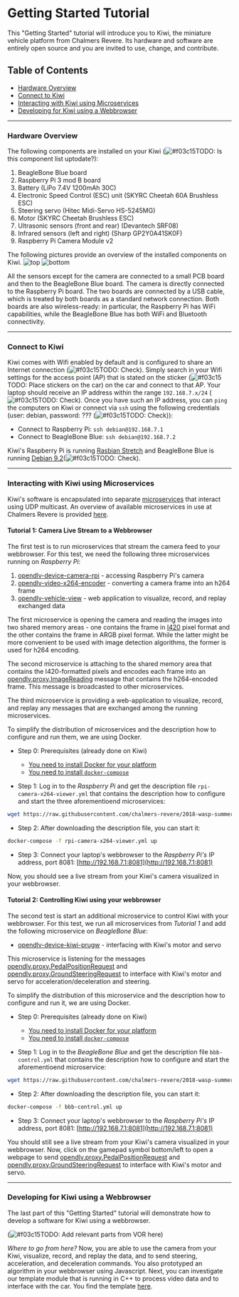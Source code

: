 # Getting Started Tutorial

This "Getting Started" tutorial will introduce you to Kiwi, the miniature vehicle platform from Chalmers Revere. Its hardware and software are entirely open source and you are invited to use, change, and contribute.

## Table of Contents
* [Hardware Overview](#hardware-overview)
* [Connect to Kiwi](#connect-to-kiwi)
* [Interacting with Kiwi using Microservices](#interacting-with-kiwi-using-microservices)
* [Developing for Kiwi using a Webbrowser](#developing-for-kiwi-using-a-webbrowser)

---

### Hardware Overview

The following components are installed on your Kiwi (![#f03c15](https://placehold.it/15/f03c15/000000?text=+)TODO: Is this component list uptodate?):

1. BeagleBone Blue board
2. Raspberry Pi 3 mod B board
3. Battery (LiPo 7.4V 1200mAh 30C)
4. Electronic Speed Control (ESC) unit (SKYRC Cheetah 60A Brushless ESC)
5. Steering servo (Hitec Midi-Servo HS-5245MG)
6. Motor (SKYRC Cheetah Brushless ESC)
7. Ultrasonic sensors (front and rear) (Devantech SRF08)
8. Infrared sensors (left and right) (Sharp GP2Y0A41SK0F)
9. Raspberry Pi Camera Module v2

The following pictures provide an overview of the installed components on Kiwi.
![top](https://github.com/chalmers-revere/2018-wasp-summer-school/raw/master/getting-started/images/front1.png)
![bottom](https://github.com/chalmers-revere/2018-wasp-summer-school/raw/master/getting-started/images/bottom.png)

All the sensors except for the camera are connected to a small PCB board and then to the BeagleBone Blue board. The camera is directly connected to the Raspberry Pi board. The two boards are connected by a USB cable, which is treated by both boards as a standard network connection. Both boards are also wireless-ready: in particular, the Raspberry Pi has WiFi capabilities, while the BeagleBone Blue has both WiFi and Bluetooth connectivity.

---

### Connect to Kiwi

Kiwi comes with Wifi enabled by default and is configured to share an Internet connection (![#f03c15](https://placehold.it/15/f03c15/000000?text=+)TODO: Check). Simply search in your Wifi settings for the access point (AP) that is stated on the sticker (![#f03c15](https://placehold.it/15/f03c15/000000?text=+)TODO: Place stickers on the car) on the car and connect to that AP. Your laptop should receive an IP address within the range `192.168.7.x/24` (![#f03c15](https://placehold.it/15/f03c15/000000?text=+)TODO: Check). Once you have such an IP address, you can `ping` the computers on Kiwi or connect via `ssh` using the following credentials (user: debian, password: ??? (![#f03c15](https://placehold.it/15/f03c15/000000?text=+)TODO: Check)):

* Connect to Raspberry Pi: `ssh debian@192.168.7.1`
* Connect to BeagleBone Blue: `ssh debian@192.168.7.2`

Kiwi's Raspberry Pi is running [Rasbian Stretch](https://www.raspberrypi.org/downloads/raspbian/) and BeagleBone Blue is running [Debian 9.2](https://debian.beagleboard.org/images/bone-debian-9.2-iot-armhf-2017-10-10-4gb.img.xz)(![#f03c15](https://placehold.it/15/f03c15/000000?text=+)TODO: Check).

---

### Interacting with Kiwi using Microservices

Kiwi's software is encapsulated into separate [microservices](https://en.wikipedia.org/wiki/Microservices) that interact using UDP multicast. An overview of available microservices in use at Chalmers Revere is provided [here](https://github.com/chalmers-revere/opendlv).

#### Tutorial 1: Camera Live Stream to a Webbrowser

The first test is to run microservices that stream the camera feed to your webbrowser. For this test, we need the following three microservices running on *Raspberry Pi*:

1. [opendlv-device-camera-rpi](https://github.com/chalmers-revere/opendlv-device-camera-rpi) - accessing Raspberry Pi's camera
2. [opendlv-video-x264-encoder](https://github.com/chalmers-revere/opendlv-video-x264-encoder) - converting a camera frame into an h264 frame
3. [opendlv-vehicle-view](https://github.com/chalmers-revere/opendlv-vehicle-view) - web application to visualize, record, and replay exchanged data

The first microservice is opening the camera and reading the images into two shared memory areas - one contains the frame in [I420](https://wiki.videolan.org/YUV/#I420) pixel format and the other contains the frame in ARGB pixel format. While the latter might be more convenient to be used with image detection algorithms, the former is used for h264 encoding.

The second microservice is attaching to the shared memory area that contains the I420-formatted pixels and encodes each frame into an [opendlv.proxy.ImageReading](https://github.com/chalmers-revere/opendlv.standard-message-set/blob/40f0cdb83632c3d122d2f35e028331494313330f/opendlv.odvd#L150-L155) message that contains the h264-encoded frame. This message is broadcasted to other microservices.

The third microservice is providing a web-application to visualize, record, and replay any messages that are exchanged among the running microservices.

To simplify the distribution of microservices and the description how to configure and run them, we are using Docker. 

* Step 0: Prerequisites (already done on Kiwi)
  * [You need to install Docker for your platform](https://docs.docker.com/install/linux/docker-ce/debian/#install-docker-ce)
  * [You need to install `docker-compose`](https://docs.docker.com/compose/install/#install-compose)

* Step 1: Log in to the *Raspberry Pi* and get the description file `rpi-camera-x264-viewer.yml` that contains the description how to configure and start the three aforementioend microservices:
```bash
wget https://raw.githubusercontent.com/chalmers-revere/2018-wasp-summer-school/master/getting-started/rpi-camera-x264-viewer.yml
```

* Step 2: After downloading the description file, you can start it:
```bash
docker-compose -f rpi-camera-x264-viewer.yml up
```

* Step 3: Connect your laptop's webbrowser to the *Raspberry Pi's* IP address, port 8081: [http://192.168.7.1:8081](http://192.168.7.1:8081)

Now, you should see a live stream from your Kiwi's camera visualized in your webbrowser.


#### Tutorial 2: Controlling Kiwi using your webbrowser

The second test is start an additional microservice to control Kiwi with your webbrowser. For this test, we run all microservices from *Tutorial 1* and add the following microservice on *BeagleBone Blue*:

* [opendlv-device-kiwi-prugw](https://github.com/chalmers-revere/opendlv-device-kiwi-prugw) - interfacing with Kiwi's motor and servo

This microservice is listening for the messages [opendlv.proxy.PedalPositionRequest](https://github.com/chalmers-revere/opendlv.standard-message-set/blob/fb11778810a37d76d45e83e52ea054dac2e2a350/opendlv.odvd#L208-L210) and [opendlv.proxy.GroundSteeringRequest](https://github.com/chalmers-revere/opendlv.standard-message-set/blob/fb11778810a37d76d45e83e52ea054dac2e2a350/opendlv.odvd#L216-L218) to interface with Kiwi's motor and servo for acceleration/deceleration and steering.

To simplify the distribution of this microservice and the description how to configure and run it, we are using Docker. 

* Step 0: Prerequisites (already done on Kiwi)
  * [You need to install Docker for your platform](https://docs.docker.com/install/linux/docker-ce/debian/#install-docker-ce)
  * [You need to install `docker-compose`](https://docs.docker.com/compose/install/#install-compose)

* Step 1: Log in to the *BeagleBone Blue* and get the description file `bbb-control.yml` that contains the description how to configure and start the aforementioend microservice:
```bash
wget https://raw.githubusercontent.com/chalmers-revere/2018-wasp-summer-school/master/getting-started/bbb-control.yml
```

* Step 2: After downloading the description file, you can start it:
```bash
docker-compose -f bbb-control.yml up
```

* Step 3: Connect your laptop's webbrowser to the *Raspberry Pi's* IP address, port 8081: [http://192.168.7.1:8081](http://192.168.7.1:8081)

You should still see a live stream from your Kiwi's camera visualized in your webbrowser. Now, click on the gamepad symbol bottom/left to open a webpage to send [opendlv.proxy.PedalPositionRequest](https://github.com/chalmers-revere/opendlv.standard-message-set/blob/fb11778810a37d76d45e83e52ea054dac2e2a350/opendlv.odvd#L208-L210) and [opendlv.proxy.GroundSteeringRequest](https://github.com/chalmers-revere/opendlv.standard-message-set/blob/fb11778810a37d76d45e83e52ea054dac2e2a350/opendlv.odvd#L216-L218) to interface with Kiwi's motor and servo.

---

### Developing for Kiwi using a Webbrowser

The last part of this "Getting Started" tutorial will demonstrate how to develop a software for Kiwi using a webbrowser.

(![#f03c15](https://placehold.it/15/f03c15/000000?text=+)TODO: Add relevant parts from VOR here)

_Where to go from here?_ Now, you are able to use the camera from your Kiwi, visualize, record, and replay the data, and to send steering, acceleration, and deceleration commands. You also prototyped an algorithm in your webbrowser using Javascript. Next, you can investigate our template module that is running in C++ to process video data and to interface with the car. You find the template [here](https://github.com/chalmers-revere/2018-wasp-summer-school/tree/master/templates/image-postprocessing-opencv).

